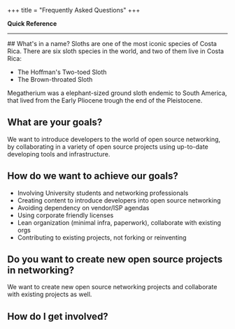 +++
title = "Frequently Asked Questions"
+++

**Quick Reference**
<!-- toc -->

<hr/>
## What's in a name?
<Explain the origin of the project's name>
Sloths are one of the most iconic species of Costa Rica. There are six sloth
species in the world, and two of them live in Costa Rica:

  - The Hoffman's Two-toed Sloth
  - The Brown-throated Sloth

Megatherium was a elephant-sized ground sloth endemic to South America, that
lived from the Early Pliocene trough the end of the Pleistocene.


## What are your goals?
<Explain the mission statement of the project>
We want to introduce developers to the world of open source networking, by
collaborating in a variety of open source projects using up-to-date
developing tools and infrastructure.

## How do we want to achieve our goals?
<Explain how we think we can contribute>

  - Involving University students and networking professionals
  - Creating content to introduce developers into open source networking
  - Avoiding dependency on vendor/ISP agendas
  - Using corporate friendly licenses
  - Lean organization (minimal infra, paperwork), collaborate with existing orgs
  - Contributing to existing projects, not forking or reinventing

## Do you want to create new open source projects in networking?
<Explain point above again>
We want to create new open source networking projects and collaborate with
existing projects as well.

## How do I get involved?
<Good Question>
